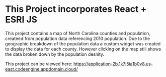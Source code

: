 # This Project incorporates React + ESRI JS

This project contains a map of North Carolina counties and population, createed from population data referencing 2010 population. Due to the geographic breakdown of the population data a custom widget was created to display the data for each county. However clicking on the map still shows the data broken down by the population desnity.

This project can be viewed here: https://application-2b.1k7i5ia1b0v8.us-east.codeengine.appdomain.cloud/
